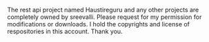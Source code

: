 The rest api project named Haustireguru and any other projects are completely owned by sreevalli.
Please request for my permission for modifications or downloads.
I hold the copyrights and license of respositories in this account.
Thank you.

<!---
sri-api/sri-api is a ✨ special ✨ repository because its `README.md` (this file) appears on your GitHub profile.
You can click the Preview link to take a look at your changes.
--->
